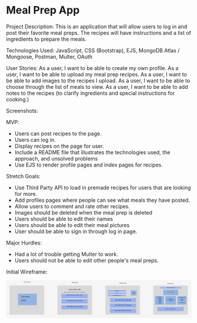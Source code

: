 # Meal Prep App


Project Description:
This is an application that will allow users to log in and post their favorite meal preps. The recipes will have instructions and a list of ingredients to prepare the meals.


Technologies Used:
JavaScript, CSS (Bootstrap), EJS, MongoDB Atlas / Mongoose, Postman, Multer, OAuth


User Stories:
As a user, I want to be able to create my own profile.
As a user, I want to be able to upload my meal prep recipes.
As a user, I want to be able to add images to the recipes I upload.
As a user, I want to be able to choose through the list of meals to view.
As a user, I want to be able to add notes to the recipes (to clarify ingredients and special instructions for cooking.)


Screenshots:



MVP:
- Users can post recipes to the page. 
- Users can log in.
- Display recipes on the page for user.
- Include a README file that illustrates the technologies used, the approach, and unsolved problems
- Use EJS to render profile pages and index pages for recipes.


Stretch Goals:
- Use Third Party API to load in premade recipes for users that are looking for more.
- Add profiles pages where people can see what meals they have posted.
- Allow users to comment and rate other recipes.
- Images should be deleted when the meal prep is deleted
- Users should be able to edit their names
- Users should be able to edit their meal pictures
- User should be able to sign in through log in page.


Major Hurdles:
- Had a lot of trouble getting Multer to work.
- Users should not be able to edit other people's meal preps.



Initial Wireframe:

![alt text](pics/wireframe.png)